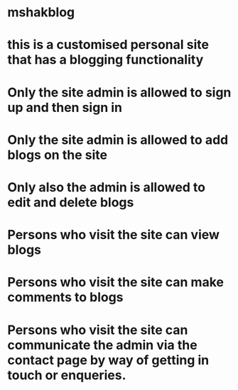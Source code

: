 # mshakblog
# this is a customised personal site that has a blogging functionality
# Only the site admin is allowed to sign up and then sign in
# Only the site admin is allowed to add blogs on the site
# Only also the admin is allowed to edit and delete blogs
# Persons who visit the site can view  blogs
# Persons who visit the site can make comments to blogs
# Persons who visit the site can communicate the admin via the contact page by way of getting in touch or enqueries.
